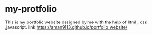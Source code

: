 # my-protfolio
This is my portfolio website designed by me with the help of html , css ,javascript. 
link:https://aman9113.github.io/portfolio_website/

































